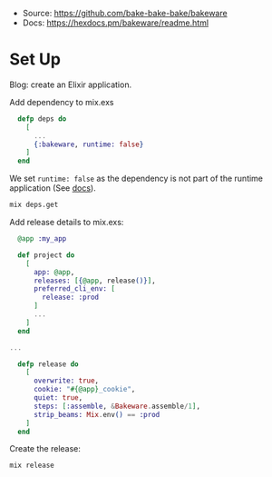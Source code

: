* Source: https://github.com/bake-bake-bake/bakeware
* Docs: https://hexdocs.pm/bakeware/readme.html

# Set Up

Blog: create an Elixir application.

Add dependency to mix.exs

```elixir
  defp deps do
    [
      ...
      {:bakeware, runtime: false}
    ]
  end
```

We set `runtime: false` as the dependency is not part
of the runtime application (See [docs](https://hexdocs.pm/mix/Mix.Tasks.Deps.html#module-dependency-definition-options)).


```sh
mix deps.get
```

Add release details to mix.exs:

```elixir
  @app :my_app

  def project do
    [
      app: @app,
      releases: [{@app, release()}],
      preferred_cli_env: [
        release: :prod
      ]
      ...
    ]
  end

...

  defp release do
    [
      overwrite: true,
      cookie: "#{@app}_cookie",
      quiet: true,
      steps: [:assemble, &Bakeware.assemble/1],
      strip_beams: Mix.env() == :prod
    ]
  end
```

Create the release:

```
mix release
```
